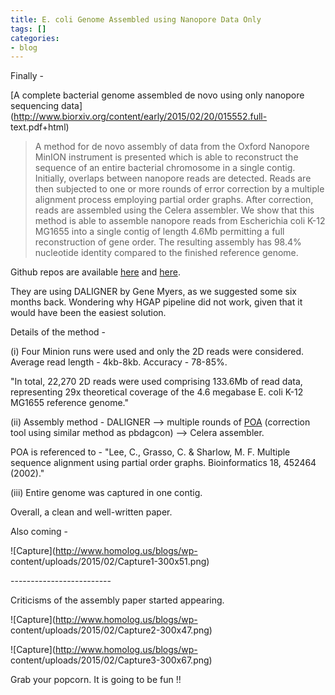 ```yaml
---
title: E. coli Genome Assembled using Nanopore Data Only
tags: []
categories:
- blog
---
```

Finally -
<!--more-->

[A complete bacterial genome assembled de novo using only nanopore sequencing
data](http://www.biorxiv.org/content/early/2015/02/20/015552.full-
text.pdf+html)

> A method for de novo assembly of data from the Oxford Nanopore MinION
instrument is presented which is able to reconstruct the sequence of an entire
bacterial chromosome in a single contig. Initially, overlaps between nanopore
reads are detected. Reads are then subjected to one or more rounds of error
correction by a multiple alignment process employing partial order graphs.
After correction, reads are assembled using the Celera assembler. We show that
this method is able to assemble nanopore reads from Escherichia coli K-12
MG1655 into a single contig of length 4.6Mb permitting a full reconstruction
of gene order. The resulting assembly has 98.4% nucleotide identity compared
to the finished reference genome.

Github repos are available [here](https://github.com/jts/nanocorrect) and
[here](https://github.com/jts/nanopore-paper-analysis).

They are using DALIGNER by Gene Myers, as we suggested some six months back.
Wondering why HGAP pipeline did not work, given that it would have been the
easiest solution.

Details of the method -

(i) Four Minion runs were used and only the 2D reads were considered. Average
read length - 4kb-8kb. Accuracy - 78-85%.

"In total, 22,270 2D reads were used comprising 133.6Mb of read data,
representing 29x theoretical coverage of the 4.6 megabase E. coli K-12 MG1655
reference genome."

(ii) Assembly method - DALIGNER --> multiple rounds of
[POA](http://sourceforge.net/projects/poamsa/) (correction tool using similar
method as pbdagcon) --> Celera assembler.

POA is referenced to - "Lee, C., Grasso, C. & Sharlow, M. F. Multiple sequence
alignment using partial order graphs. Bioinformatics 18, 452464 (2002)."

(iii) Entire genome was captured in one contig.

Overall, a clean and well-written paper.

Also coming -

![Capture](http://www.homolog.us/blogs/wp-
content/uploads/2015/02/Capture1-300x51.png)

\-------------------------

Criticisms of the assembly paper started appearing.

![Capture](http://www.homolog.us/blogs/wp-
content/uploads/2015/02/Capture2-300x47.png)

![Capture](http://www.homolog.us/blogs/wp-
content/uploads/2015/02/Capture3-300x67.png)

Grab your popcorn. It is going to be fun !!

